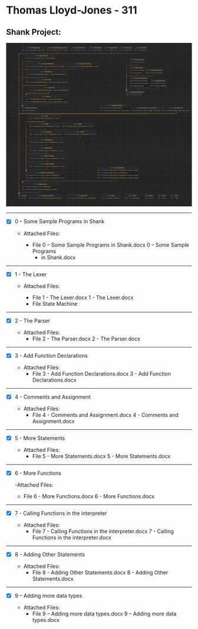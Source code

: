 # Thomas Lloyd-Jones - 311

## Shank Project:

![](/images/diagram.png "Diagram of file outline")

-----------------------------------------------------------------

- [x] 0 – Some Sample Programs in Shank
  - Attached Files:

    - File 0 – Some Sample Programs in Shank.docx 0 – Some Sample Programs
      - in Shank.docx

----------------------------------------------------------------

- [x] 1 - The Lexer

  - Attached Files:

    - File 1 - The Lexer.docx 1 - The Lexer.docx
    - File State Machine

----------------------------------------------------------------

- [x] 2 - The Parser

  - Attached Files:
    - File 2 - The Parser.docx 2 - The Parser.docx

----------------------------------------------------------------

- [x] 3 - Add Function Declarations

  - Attached Files:
    - File 3 - Add Function Declarations.docx 3 - Add Function Declarations.docx

----------------------------------------------------------------

- [x] 4 - Comments and Assignment

  - Attached Files:
    - File 4 - Comments and Assignment.docx 4 - Comments and Assignment.docx

----------------------------------------------------------------

- [x] 5 - More Statements

  - Attached Files:
    - File 5 - More Statements.docx 5 - More Statements.docx

----------------------------------------------------------------

- [x] 6 - More Functions

  -Attached Files:
  - File 6 - More Functions.docx 6 - More Functions.docx

----------------------------------------------------------------

- [x] 7 - Calling Functions in the interpreter

  - Attached Files:
    - File 7 - Calling Functions in the interpreter.docx 7 - Calling Functions in the
      interpreter.docx

----------------------------------------------------------------

- [x] 8 - Adding Other Statements

  - Attached Files:
    - File 8 - Adding Other Statements.docx 8 - Adding Other Statements.docx

----------------------------------------------------------------

- [x] 9 – Adding more data types

  - Attached Files:
    - File 9 – Adding more data types.docx 9 – Adding more data types.docx 
